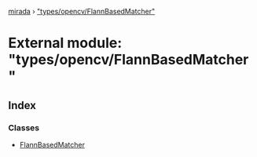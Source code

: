 [mirada](../README.md) › ["types/opencv/FlannBasedMatcher"](_types_opencv_flannbasedmatcher_.md)

# External module: "types/opencv/FlannBasedMatcher"


## Index

### Classes

* [FlannBasedMatcher](../classes/_types_opencv_flannbasedmatcher_.flannbasedmatcher.md)